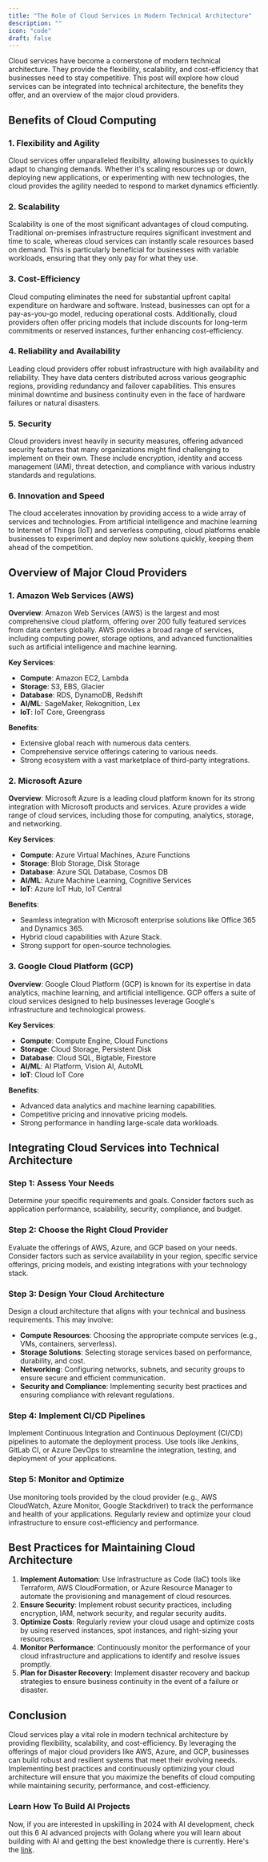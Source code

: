 ```yaml
---
title: "The Role of Cloud Services in Modern Technical Architecture"
description: ""
icon: "code"
draft: false
---
```


Cloud services have become a cornerstone of modern technical architecture. They provide the flexibility, scalability, and cost-efficiency that businesses need to stay competitive. This post will explore how cloud services can be integrated into technical architecture, the benefits they offer, and an overview of the major cloud providers.

## Benefits of Cloud Computing

### 1. Flexibility and Agility

Cloud services offer unparalleled flexibility, allowing businesses to quickly adapt to changing demands. Whether it's scaling resources up or down, deploying new applications, or experimenting with new technologies, the cloud provides the agility needed to respond to market dynamics efficiently.

### 2. Scalability

Scalability is one of the most significant advantages of cloud computing. Traditional on-premises infrastructure requires significant investment and time to scale, whereas cloud services can instantly scale resources based on demand. This is particularly beneficial for businesses with variable workloads, ensuring that they only pay for what they use.

### 3. Cost-Efficiency

Cloud computing eliminates the need for substantial upfront capital expenditure on hardware and software. Instead, businesses can opt for a pay-as-you-go model, reducing operational costs. Additionally, cloud providers often offer pricing models that include discounts for long-term commitments or reserved instances, further enhancing cost-efficiency.

### 4. Reliability and Availability

Leading cloud providers offer robust infrastructure with high availability and reliability. They have data centers distributed across various geographic regions, providing redundancy and failover capabilities. This ensures minimal downtime and business continuity even in the face of hardware failures or natural disasters.

### 5. Security

Cloud providers invest heavily in security measures, offering advanced security features that many organizations might find challenging to implement on their own. These include encryption, identity and access management (IAM), threat detection, and compliance with various industry standards and regulations.

### 6. Innovation and Speed

The cloud accelerates innovation by providing access to a wide array of services and technologies. From artificial intelligence and machine learning to Internet of Things (IoT) and serverless computing, cloud platforms enable businesses to experiment and deploy new solutions quickly, keeping them ahead of the competition.

## Overview of Major Cloud Providers

### 1. Amazon Web Services (AWS)

**Overview**:
Amazon Web Services (AWS) is the largest and most comprehensive cloud platform, offering over 200 fully featured services from data centers globally. AWS provides a broad range of services, including computing power, storage options, and advanced functionalities such as artificial intelligence and machine learning.

**Key Services**:

- **Compute**: Amazon EC2, Lambda
- **Storage**: S3, EBS, Glacier
- **Database**: RDS, DynamoDB, Redshift
- **AI/ML**: SageMaker, Rekognition, Lex
- **IoT**: IoT Core, Greengrass

**Benefits**:

- Extensive global reach with numerous data centers.
- Comprehensive service offerings catering to various needs.
- Strong ecosystem with a vast marketplace of third-party integrations.

### 2. Microsoft Azure

**Overview**:
Microsoft Azure is a leading cloud platform known for its strong integration with Microsoft products and services. Azure provides a wide range of cloud services, including those for computing, analytics, storage, and networking.

**Key Services**:

- **Compute**: Azure Virtual Machines, Azure Functions
- **Storage**: Blob Storage, Disk Storage
- **Database**: Azure SQL Database, Cosmos DB
- **AI/ML**: Azure Machine Learning, Cognitive Services
- **IoT**: Azure IoT Hub, IoT Central

**Benefits**:

- Seamless integration with Microsoft enterprise solutions like Office 365 and Dynamics 365.
- Hybrid cloud capabilities with Azure Stack.
- Strong support for open-source technologies.

### 3. Google Cloud Platform (GCP)

**Overview**:
Google Cloud Platform (GCP) is known for its expertise in data analytics, machine learning, and artificial intelligence. GCP offers a suite of cloud services designed to help businesses leverage Google's infrastructure and technological prowess.

**Key Services**:

- **Compute**: Compute Engine, Cloud Functions
- **Storage**: Cloud Storage, Persistent Disk
- **Database**: Cloud SQL, Bigtable, Firestore
- **AI/ML**: AI Platform, Vision AI, AutoML
- **IoT**: Cloud IoT Core

**Benefits**:

- Advanced data analytics and machine learning capabilities.
- Competitive pricing and innovative pricing models.
- Strong performance in handling large-scale data workloads.

## Integrating Cloud Services into Technical Architecture

### Step 1: Assess Your Needs

Determine your specific requirements and goals. Consider factors such as application performance, scalability, security, compliance, and budget.

### Step 2: Choose the Right Cloud Provider

Evaluate the offerings of AWS, Azure, and GCP based on your needs. Consider factors such as service availability in your region, specific service offerings, pricing models, and existing integrations with your technology stack.

### Step 3: Design Your Cloud Architecture

Design a cloud architecture that aligns with your technical and business requirements. This may involve:

- **Compute Resources**: Choosing the appropriate compute services (e.g., VMs, containers, serverless).
- **Storage Solutions**: Selecting storage services based on performance, durability, and cost.
- **Networking**: Configuring networks, subnets, and security groups to ensure secure and efficient communication.
- **Security and Compliance**: Implementing security best practices and ensuring compliance with relevant regulations.

### Step 4: Implement CI/CD Pipelines

Implement Continuous Integration and Continuous Deployment (CI/CD) pipelines to automate the deployment process. Use tools like Jenkins, GitLab CI, or Azure DevOps to streamline the integration, testing, and deployment of your applications.

### Step 5: Monitor and Optimize

Use monitoring tools provided by the cloud provider (e.g., AWS CloudWatch, Azure Monitor, Google Stackdriver) to track the performance and health of your applications. Regularly review and optimize your cloud infrastructure to ensure cost-efficiency and performance.

## Best Practices for Maintaining Cloud Architecture

1. **Implement Automation**: Use Infrastructure as Code (IaC) tools like Terraform, AWS CloudFormation, or Azure Resource Manager to automate the provisioning and management of cloud resources.
2. **Ensure Security**: Implement robust security practices, including encryption, IAM, network security, and regular security audits.
3. **Optimize Costs**: Regularly review your cloud usage and optimize costs by using reserved instances, spot instances, and right-sizing your resources.
4. **Monitor Performance**: Continuously monitor the performance of your cloud infrastructure and applications to identify and resolve issues promptly.
5. **Plan for Disaster Recovery**: Implement disaster recovery and backup strategies to ensure business continuity in the event of a failure or disaster.

## Conclusion

Cloud services play a vital role in modern technical architecture by providing flexibility, scalability, and cost-efficiency. By leveraging the offerings of major cloud providers like AWS, Azure, and GCP, businesses can build robust and resilient systems that meet their evolving needs. Implementing best practices and continuously optimizing your cloud architecture will ensure that you maximize the benefits of cloud computing while maintaining security, performance, and cost-efficiency.

### Learn How To Build AI Projects

Now, if you are interested in upskilling in 2024 with AI development, check out this 6 AI advanced projects with Golang where you will learn about building with AI and getting the best knowledge there is currently. Here's the [link](https://akhilsharmatech.gumroad.com/l/zgxqq).
